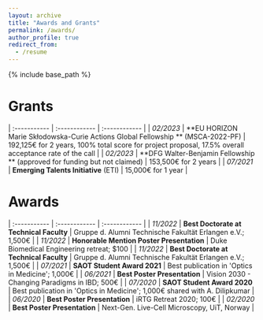 ```yaml
---
layout: archive
title: "Awards and Grants"
permalink: /awards/
author_profile: true
redirect_from:
  - /resume
---
```


{% include base_path %}

# Grants
| :----------- | :------------ | :------------ |
| *02/2023*     |   **EU HORIZON Marie Skłodowska-Curie Actions Global Fellowship ** (MSCA-2022-PF)     |    192,125€ for 2 years, 100% total score for project proposal, 17.5% overall acceptance rate of the call  |
| *02/2023*     |   **DFG Walter-Benjamin Fellowship ** (approved for funding but not claimed) |    153,500€ for 2 years |
| *07/2021*     |   **Emerging Talents Initiative** (ETI)     |    15,000€ for 1 year  |


# Awards
| :----------- | :------------ | :------------ |
| *11/2022*     |   **Best Doctorate at Technical Faculty**     |    Gruppe d. Alumni Technische Fakultät Erlangen e.V.; 1,500€  |
| *11/2022*     |   **Honorable Mention Poster Presentation**     |    Duke Biomedical Engineering retreat; $100  |
| *11/2022*     |   **Best Doctorate at Technical Faculty**     |    Gruppe d. Alumni Technische Fakultät Erlangen e.V.; 1,500€  |
| *07/2021*     |   **SAOT Student Award 2021**     |    Best publication in 'Optics in Medicine'; 1,000€  |
| *06/2021*     |   **Best Poster Presentation**     |     Vision 2030 - Changing Paradigms in IBD; 500€  |
| *07/2020*     |   **SAOT Student Award 2020**     |    Best publication in 'Optics in Medicine'; 1,000€ shared with A. Dilipkumar |
| *06/2020*     |   **Best Poster Presentation**     |    iRTG Retreat 2020; 100€  |
| *02/2020*     |   **Best Poster Presentation**     |    Next-Gen. Live-Cell Microscopy, UiT, Norway  |

